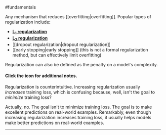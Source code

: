 #fundamentals

Any mechanism that reduces [[overfitting|overfitting]].
Popular types of regularization include:

<ul>
<li><a href="#L1_regularization"><strong>L<sub>1</sub> regularization</strong></a></li>
<li><a href="#L2_regularization"><strong>L<sub>2</sub> regularization</strong></a></li>
<li>[[dropout regularization|dropout regularization]]</li>
<li>[[early stopping|early stopping]] (this is not a formal
regularization method, but can effectively limit overfitting)</li>
</ul>

Regularization can also be defined as the penalty on a model&#39;s complexity.

<section class="expandable">

<h4 class="showalways" id="click-the-icon-for-additional-notes._14" data-text=" Click the icon for additional notes. " tabindex="-1">
Click the icon for additional notes.
</h4>

<div class="expand-background">

Regularization is counterintuitive. Increasing regularization usually
<i>increases</i> training loss, which is confusing because, well, isn't
the goal to <i>minimize</i> training loss?



Actually, no. The goal isn't to minimize training loss. The goal is to
make excellent predictions on real-world examples.  Remarkably, even though
increasing regularization increases training loss, it usually helps models make
better predictions on real-world examples.


</div>

<hr />
</section>

